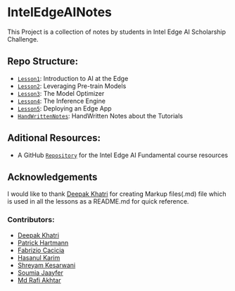 # IntelEdgeAINotes #
This Project is a collection of notes by students in Intel Edge AI Scholarship Challenge.

## Repo Structure: ##
+ [`Lesson1`](/Notes/Lesson1): Introduction to AI at the Edge
+ [`Lesson2`](/Notes/Lesson2): Leveraging Pre-train Models
+ [`Lesson3`](/Notes/Lesson3): The Model Optimizer
+ [`Lesson4`](/Notes/Lesson4): The Inference Engine
+ [`Lesson5`](/Notes/Lesson5): Deploying an Edge App
+ [`HandWrittenNotes`](/Notes/General): HandWritten Notes about the Tutorials

## Aditional Resources: ##
+ A GitHub [`Repository`](https://github.com/dohahelmy/resources-intel-edge-ai-scholarship-2020) for the Intel Edge AI Fundamental course resources

## Acknowledgements ##
I would like to thank [Deepak Khatri](https://github.com/deepaklorkhatri007) for creating Markup files(.md) file which is used in all the lessons as a README.md for quick reference.

### Contributors: ###
+ [Deepak Khatri](https://github.com/deepaklorkhatri007)
+ [Patrick Hartmann](https://github.com/HartP97)
+ [Fabrizio Cacicia](https://github.com/fabriziocacicia)
+ [Hasanul Karim](https://github.com/hasanulkarim)
+ [Shreyam Kesarwani](https://github.com/k12shreyam)
+ [Soumia Jaayfer](https://github.com/SoumiaJaayfer)
+ [Md Rafi Akhtar](https://github.com/rafi007akhtar)
